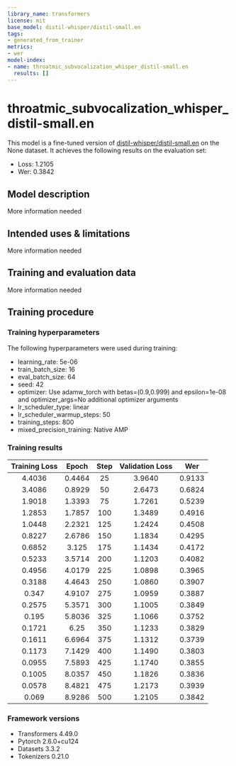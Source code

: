 ```yaml
---
library_name: transformers
license: mit
base_model: distil-whisper/distil-small.en
tags:
- generated_from_trainer
metrics:
- wer
model-index:
- name: throatmic_subvocalization_whisper_distil-small.en
  results: []
---
```


<!-- This model card has been generated automatically according to the information the Trainer had access to. You
should probably proofread and complete it, then remove this comment. -->

# throatmic_subvocalization_whisper_distil-small.en

This model is a fine-tuned version of [distil-whisper/distil-small.en](https://huggingface.co/distil-whisper/distil-small.en) on the None dataset.
It achieves the following results on the evaluation set:
- Loss: 1.2105
- Wer: 0.3842

## Model description

More information needed

## Intended uses & limitations

More information needed

## Training and evaluation data

More information needed

## Training procedure

### Training hyperparameters

The following hyperparameters were used during training:
- learning_rate: 5e-06
- train_batch_size: 16
- eval_batch_size: 64
- seed: 42
- optimizer: Use adamw_torch with betas=(0.9,0.999) and epsilon=1e-08 and optimizer_args=No additional optimizer arguments
- lr_scheduler_type: linear
- lr_scheduler_warmup_steps: 50
- training_steps: 800
- mixed_precision_training: Native AMP

### Training results

| Training Loss | Epoch  | Step | Validation Loss | Wer    |
|:-------------:|:------:|:----:|:---------------:|:------:|
| 4.4036        | 0.4464 | 25   | 3.9640          | 0.9133 |
| 3.4086        | 0.8929 | 50   | 2.6473          | 0.6824 |
| 1.9018        | 1.3393 | 75   | 1.7261          | 0.5239 |
| 1.2853        | 1.7857 | 100  | 1.3489          | 0.4916 |
| 1.0448        | 2.2321 | 125  | 1.2424          | 0.4508 |
| 0.8227        | 2.6786 | 150  | 1.1834          | 0.4295 |
| 0.6852        | 3.125  | 175  | 1.1434          | 0.4172 |
| 0.5233        | 3.5714 | 200  | 1.1203          | 0.4082 |
| 0.4956        | 4.0179 | 225  | 1.0898          | 0.3965 |
| 0.3188        | 4.4643 | 250  | 1.0860          | 0.3907 |
| 0.347         | 4.9107 | 275  | 1.0959          | 0.3887 |
| 0.2575        | 5.3571 | 300  | 1.1005          | 0.3849 |
| 0.195         | 5.8036 | 325  | 1.1066          | 0.3752 |
| 0.1721        | 6.25   | 350  | 1.1233          | 0.3829 |
| 0.1611        | 6.6964 | 375  | 1.1312          | 0.3739 |
| 0.1173        | 7.1429 | 400  | 1.1490          | 0.3803 |
| 0.0955        | 7.5893 | 425  | 1.1740          | 0.3855 |
| 0.1005        | 8.0357 | 450  | 1.1826          | 0.3836 |
| 0.0578        | 8.4821 | 475  | 1.2173          | 0.3939 |
| 0.069         | 8.9286 | 500  | 1.2105          | 0.3842 |


### Framework versions

- Transformers 4.49.0
- Pytorch 2.6.0+cu124
- Datasets 3.3.2
- Tokenizers 0.21.0

